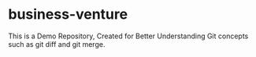 # business-venture
This is a Demo Repository, Created for Better Understanding Git concepts such as git diff and git merge.
